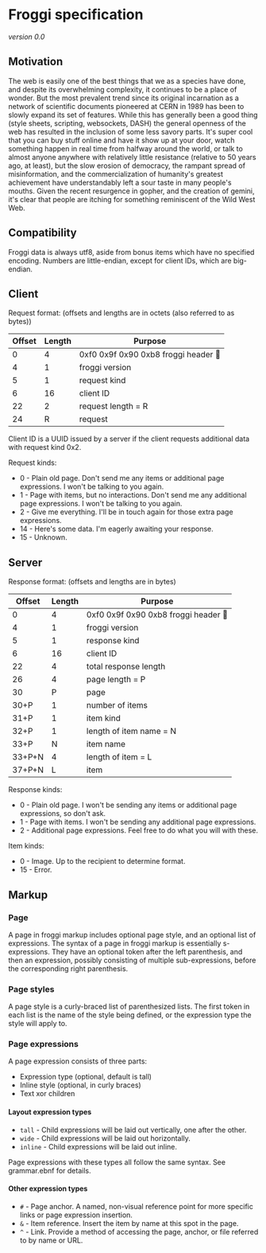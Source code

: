 # Froggi specification

*version 0.0*

## Motivation

The web is easily one of the best things that we as a species have done, and
despite its overwhelming complexity, it continues to be a place of wonder. But
the most prevalent trend since its original incarnation as a network of
scientific documents pioneered at CERN in 1989 has been to slowly expand its set
of features. While this has generally been a good thing (style sheets,
scripting, websockets, DASH) the general openness of the web has resulted in the
inclusion of some less savory parts. It's super cool that you can buy stuff
online and have it show up at your door, watch something happen in real time
from halfway around the world, or talk to almost anyone anywhere with relatively
little resistance (relative to 50 years ago, at least), but the slow erosion of
democracy, the rampant spread of misinformation, and the commercialization of
humanity's greatest achievement have understandably left a sour taste in many
people's mouths. Given the recent resurgence in gopher, and the creation of
gemini, it's clear that people are itching for something reminiscent of the Wild
West Web.

## Compatibility

Froggi data is always utf8, aside from bonus items which have no specified
encoding. Numbers are little-endian, except for client IDs, which are
big-endian.

## Client

Request format: (offsets and lengths are in octets (also referred to as bytes))

|Offset|Length|Purpose|
|-|-|-|
|0|4|0xf0 0x9f 0x90 0xb8 froggi header 🐸|
|4|1|froggi version|
|5|1|request kind|
|6|16|client ID|
|22|2|request length = R|
|24|R|request|

Client ID is a UUID issued by a server if the client requests additional data
with request kind 0x2.

Request kinds:

* 0 - Plain old page. Don't send me any items or additional page expressions.
  I won't be talking to you again.
* 1 - Page with items, but no interactions. Don't send me any additional page
  expressions. I won't be talking to you again.
* 2 - Give me everything. I'll be in touch again for those extra page
  expressions.
* 14 - Here's some data. I'm eagerly awaiting your response.
* 15 - Unknown.

## Server

Response format: (offsets and lengths are in bytes)

|Offset|Length|Purpose|
|-|-|-|
|0|4|0xf0 0x9f 0x90 0xb8 froggi header 🐸|
|4|1|froggi version|
|5|1|response kind|
|6|16|client ID|
|22|4|total response length|
|26|4|page length = P|
|30|P|page|
|30+P|1|number of items|
|31+P|1|item kind|
|32+P|1|length of item name = N|
|33+P|N|item name|
|33+P+N|4|length of item = L|
|37+P+N|L|item|

Response kinds:

* 0 - Plain old page. I won't be sending any items or additional page
  expressions, so don't ask.
* 1 - Page with items. I won't be sending any additional page expressions.
* 2 - Additional page expressions. Feel free to do what you will with these.

Item kinds:

* 0 - Image. Up to the recipient to determine format.
* 15 - Error.

## Markup

### Page

A page in froggi markup includes optional page style, and an optional list of
expressions. The syntax of a page in froggi markup is essentially s-expressions.
They have an optional token after the left parenthesis, and then an expression,
possibly consisting of multiple sub-expressions, before the corresponding right
parenthesis.

### Page styles

A page style is a curly-braced list of parenthesized lists. The first token in
each list is the name of the style being defined, or the expression type the
style will apply to.

### Page expressions

A page expression consists of three parts:

* Expression type (optional, default is tall)
* Inline style (optional, in curly braces)
* Text xor children

#### Layout expression types

* `tall` - Child expressions will be laid out vertically, one after the other.
* `wide` - Child expressions will be laid out horizontally.
* `inline` - Child expressions will be laid out inline.

Page expressions with these types all follow the same syntax. See grammar.ebnf
for details.

#### Other expression types

* `#` - Page anchor. A named, non-visual reference point for more specific
  links or page expression insertion.
* `&` - Item reference. Insert the item by name at this spot in the page.
* `^` - Link. Provide a method of accessing the page, anchor, or file referred
  to by name or URL.
